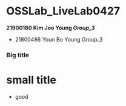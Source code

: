 # OSSLab_LiveLab0427

__21900180 Kim Joo Young *Group_3*__

* 21800486 Youn Bo Young Group_3
### Big title 
# small title 
* good 